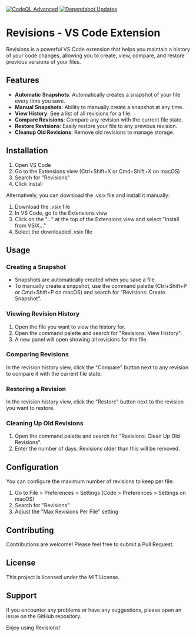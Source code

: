 [![CodeQL Advanced](https://github.com/NDDonman/revisions/actions/workflows/codeql.yml/badge.svg)](https://github.com/NDDonman/revisions/actions/workflows/codeql.yml)
[![Dependabot Updates](https://github.com/NDDonman/revisions/actions/workflows/dependabot/dependabot-updates/badge.svg)](https://github.com/NDDonman/revisions/actions/workflows/dependabot/dependabot-updates)
# Revisions - VS Code Extension

Revisions is a powerful VS Code extension that helps you maintain a history of your code changes, allowing you to create, view, compare, and restore previous versions of your files.

## Features

- **Automatic Snapshots**: Automatically creates a snapshot of your file every time you save.
- **Manual Snapshots**: Ability to manually create a snapshot at any time.
- **View History**: See a list of all revisions for a file.
- **Compare Revisions**: Compare any revision with the current file state.
- **Restore Revisions**: Easily restore your file to any previous revision.
- **Cleanup Old Revisions**: Remove old revisions to manage storage.

## Installation

1. Open VS Code
2. Go to the Extensions view (Ctrl+Shift+X or Cmd+Shift+X on macOS)
3. Search for "Revisions"
4. Click Install

Alternatively, you can download the .vsix file and install it manually:

1. Download the .vsix file
2. In VS Code, go to the Extensions view
3. Click on the "..." at the top of the Extensions view and select "Install from VSIX..."
4. Select the downloaded .vsix file

## Usage

### Creating a Snapshot

- Snapshots are automatically created when you save a file.
- To manually create a snapshot, use the command palette (Ctrl+Shift+P or Cmd+Shift+P on macOS) and search for "Revisions: Create Snapshot".

### Viewing Revision History

1. Open the file you want to view the history for.
2. Open the command palette and search for "Revisions: View History".
3. A new panel will open showing all revisions for the file.

### Comparing Revisions

In the revision history view, click the "Compare" button next to any revision to compare it with the current file state.

### Restoring a Revision

In the revision history view, click the "Restore" button next to the revision you want to restore.

### Cleaning Up Old Revisions

1. Open the command palette and search for "Revisions: Clean Up Old Revisions".
2. Enter the number of days. Revisions older than this will be removed.

## Configuration

You can configure the maximum number of revisions to keep per file:

1. Go to File > Preferences > Settings (Code > Preferences > Settings on macOS)
2. Search for "Revisions"
3. Adjust the "Max Revisions Per File" setting

## Contributing

Contributions are welcome! Please feel free to submit a Pull Request.

## License

This project is licensed under the MIT License.

## Support

If you encounter any problems or have any suggestions, please open an issue on the GitHub repository.

Enjoy using Revisions!
